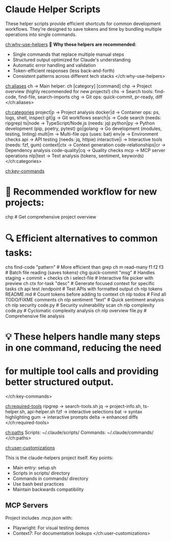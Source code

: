 # Claude Helper Scripts

These helper scripts provide efficient shortcuts for common development workflows. They're designed to save tokens and time by bundling multiple operations into single commands.

<ch:why-use-helpers>
🎯 **Why these helpers are recommended:**
- Single commands that replace multiple manual steps
- Structured output optimized for Claude's understanding
- Automatic error handling and validation
- Token-efficient responses (less back-and-forth)
- Consistent patterns across different tech stacks
</ch:why-use-helpers>

<ch:aliases>
ch   → Main helper: ch [category] [command]
chp  → Project overview (highly recommended for new projects!)
chs  → Search tools: find-code, find-file, search-imports
chg  → Git ops: quick-commit, pr-ready, diff
</ch:aliases>

<ch:categories>
project|p         → Project analysis
docker|d          → Container ops: ps, logs, shell, inspect
git|g             → Git workflows
search|s          → Code search (needs: ripgrep)
ts|node           → TypeScript/Node.js (needs: jq)
python|py         → Python development (pip, poetry, pytest)
go|golang         → Go development (modules, testing, linting)
multi|m           → Multi-file ops (uses: bat)
env|e             → Environment checks
api               → API testing (needs: jq, httpie)
interactive|i     → Interactive tools (needs: fzf, gum)
context|ctx       → Context generation
code-relationships|cr → Dependency analysis
code-quality|cq   → Quality checks
mcp               → MCP server operations
nlp|text          → Text analysis (tokens, sentiment, keywords)
</ch:categories>

<ch:key-commands>
# 🚀 Recommended workflow for new projects:
chp                          # Get comprehensive project overview

# 🔍 Efficient alternatives to common tasks:
chs find-code "pattern"      # More efficient than grep
ch m read-many f1 f2 f3      # Batch file reading (saves tokens)
chg quick-commit "msg"       # Handles staging + commit + checks
ch i select-file             # Interactive file picker with preview
ch ctx for-task "desc"       # Generate focused context for specific tasks
ch api test /endpoint        # Test APIs with formatted output
ch nlp tokens README.md      # Count tokens before adding to context
ch nlp todos                 # Find all TODO/FIXME comments
ch nlp sentiment "text"      # Quick sentiment analysis
ch nlp security code.py      # Security vulnerability scan
ch nlp complexity code.py    # Cyclomatic complexity analysis
ch nlp overview file.py      # Comprehensive file analysis

# 💡 These helpers handle many steps in one command, reducing the need
# for multiple tool calls and providing better structured output.
</ch:key-commands>

<ch:required-tools>
ripgrep → search-tools.sh
jq      → project-info.sh, ts-helper.sh, api-helper.sh
fzf     → interactive selections
bat     → syntax highlighting
gum     → interactive prompts
delta   → enhanced diffs
</ch:required-tools>

<ch:paths>
Scripts: ~/.claude/scripts/
Commands: ~/.claude/commands/
</ch:paths>

<ch:user-customizations>
<!-- Project-specific for claude-helpers -->
This is the claude-helpers project itself. Key points:
- Main entry: setup.sh
- Scripts in scripts/ directory
- Commands in commands/ directory
- Use bash best practices
- Maintain backwards compatibility

## MCP Servers
Project includes .mcp.json with:
- Playwright: For visual testing demos
- Context7: For documentation lookups
</ch:user-customizations>